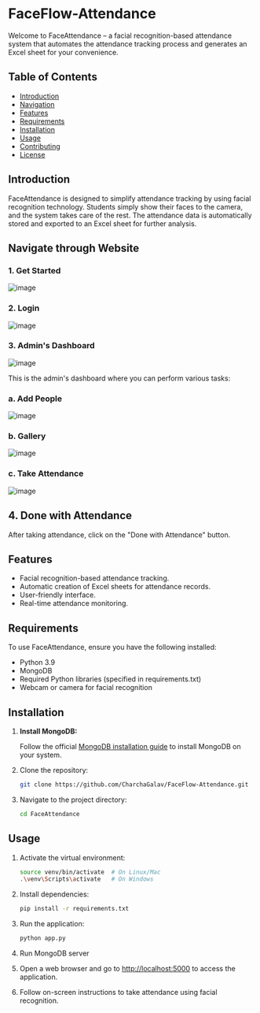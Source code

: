 # FaceFlow-Attendance



Welcome to FaceAttendance – a facial recognition-based attendance system that automates the attendance tracking process and generates an Excel sheet for your convenience.

## Table of Contents
- [Introduction](#introduction)
- [Navigation](#navigate-through-website)
- [Features](#features)
- [Requirements](#requirements)
- [Installation](#installation)
- [Usage](#usage)
- [Contributing](#contributing)
- [License](#license)

## Introduction

FaceAttendance is designed to simplify attendance tracking by using facial recognition technology. Students simply show their faces to the camera, and the system takes care of the rest. The attendance data is automatically stored and exported to an Excel sheet for further analysis.

## Navigate through Website

### 1. Get Started

![image](https://github.com/CharchaGalav/FaceFlow-Attendance/assets/89523701/3fcd2862-c776-4052-8d9d-e3ceb297cdb6)

### 2. Login

![image](https://github.com/CharchaGalav/FaceFlow-Attendance/assets/89523701/69619499-1bdd-4841-bf55-9b614bd30ff3)

### 3. Admin's Dashboard

![image](https://github.com/CharchaGalav/FaceFlow-Attendance/assets/89523701/711790a4-a9b1-48dd-9d3e-181c6a5d3a62)

This is the admin's dashboard where you can perform various tasks:

### a. Add People

![image](https://github.com/CharchaGalav/FaceFlow-Attendance/assets/89523701/bdc47d98-f447-4b00-bb60-19653b82314c)

### b. Gallery 

![image](https://github.com/CharchaGalav/FaceFlow-Attendance/assets/89523701/72ee7978-d5f8-4a2c-952f-37dc0e00cec6)

### c. Take Attendance

![image](https://github.com/CharchaGalav/FaceFlow-Attendance/assets/89523701/2a20fe95-f1c2-4951-a6ab-cb4ff79fb782)

## 4. Done with Attendance

After taking attendance, click on the "Done with Attendance" button.

## Features

- Facial recognition-based attendance tracking.
- Automatic creation of Excel sheets for attendance records.
- User-friendly interface.
- Real-time attendance monitoring.

## Requirements

To use FaceAttendance, ensure you have the following installed:

- Python 3.9
- MongoDB
- Required Python libraries (specified in requirements.txt)
- Webcam or camera for facial recognition

## Installation

1. **Install MongoDB:**

   Follow the official [MongoDB installation guide](https://docs.mongodb.com/manual/installation/) to install MongoDB on your system.
   
2. Clone the repository:

    ```bash
    git clone https://github.com/CharchaGalav/FaceFlow-Attendance.git
    ```

3. Navigate to the project directory:

    ```bash
    cd FaceAttendance
    ```


## Usage

1. Activate the virtual environment:

    ```bash
    source venv/bin/activate  # On Linux/Mac
    .\venv\Scripts\activate   # On Windows
    ```

2. Install dependencies:

    ```bash
    pip install -r requirements.txt
    ```
    
3. Run the application:

    ```bash
    python app.py
    ```
4. Run MongoDB server

3. Open a web browser and go to [http://localhost:5000](http://localhost:5000) to access the application.

4. Follow on-screen instructions to take attendance using facial recognition.


